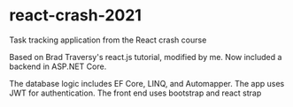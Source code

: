 # react-crash-2021
Task tracking application from the React crash course

Based on Brad Traversy's react.js tutorial, modified by me.
Now included a backend in ASP.NET Core.

The database logic includes EF Core, LINQ, and Automapper.
The app uses JWT for authentication.
The front end uses bootstrap and react strap
